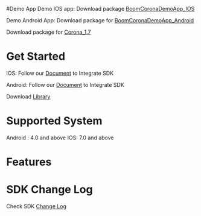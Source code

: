 
#Demo App
Demo IOS app: Download package [BoomCoronaDemoApp_IOS](BoomCoronaDemoApp_IOS)

Demo Android App: 
Download package for [BoomCoronaDemoApp_Android](BoomCoronaDemoApp_Android/Corona_1.6)

Download package for [Corona_1.7](BoomCoronaDemoApp_Android/Corona_1.7)


# Get Started

IOS: Follow our [Document](http://boom.boomvideo.tv/alpha/app/integrationdoc/BoomVideo_Corona_ios_IntegrationDoc.pdf) to Integrate SDK

Android: Follow our [Document](http://boom.boomvideo.tv/alpha/app/integrationdoc/BoomVideo_Corona_Android_IntegrationDoc.pdf) to Integrate SDK

Download [Library](Library)

# Supported System
Android : 4.0 and above
IOS: 7.0 and above


# Features

# SDK Change Log
Check SDK [Change Log](CHANGELOG.txt)

